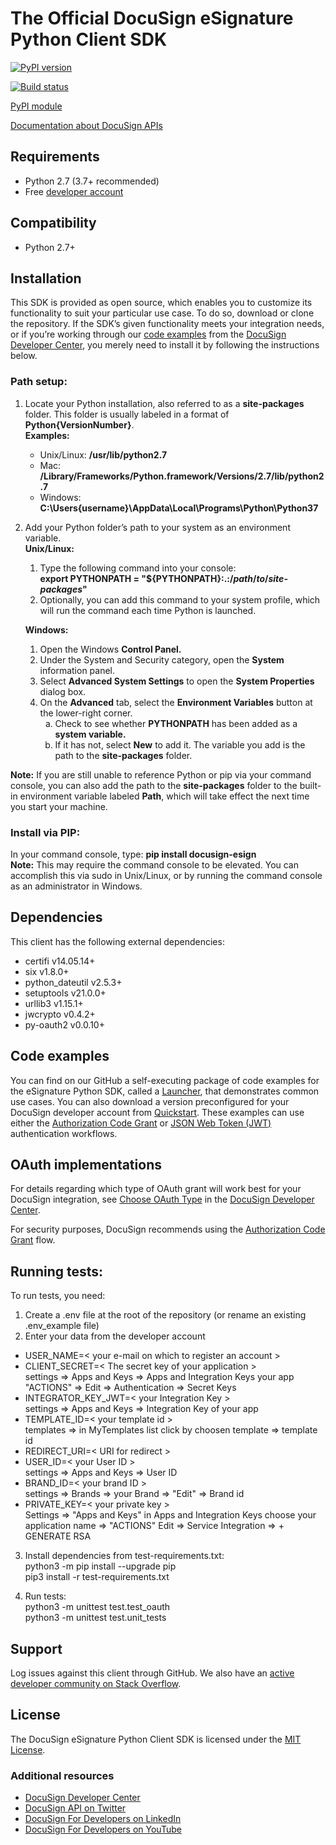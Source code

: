 # The Official DocuSign eSignature Python Client SDK

[![PyPI version][pypi-image]][pypi-url]
<!--[![PyPI downloads][downloads-image]][downloads-url]-->
[![Build status][travis-image]][travis-url]

[PyPI module](https://pypi.python.org/pypi/docusign_esign)

[Documentation about DocuSign APIs](https://developers.docusign.com/)

## Requirements
*   Python 2.7 (3.7+ recommended)
*   Free [developer account](https://go.docusign.com/sandbox/productshot/?elqCampaignId=16531)

## Compatibility
*   Python 2.7+

## Installation
This SDK is provided as open source, which enables you to customize its functionality to suit your particular use case. To do so, download or clone the repository. If the SDK’s given functionality meets your integration needs, or if you’re working through our [code examples](https://developers.docusign.com/docs/esign-rest-api/how-to/) from the [DocuSign Developer Center](https://developers.docusign.com/), you merely need to install it by following the instructions below.

### Path setup:
1. Locate your Python installation, also referred to as a **site-packages** folder. This folder is usually labeled in a format of **Python{VersionNumber}**.  
    **Examples:**
    *   Unix/Linux: **/usr/lib/python2.7**
    *   Mac: **/Library/Frameworks/Python.framework/Versions/2.7/lib/python2.7**
    *   Windows: **C:\Users{username}\AppData\Local\Programs\Python\Python37**
2. Add your Python folder’s path to your system as an environment variable.  
    **Unix/Linux:**
    1. Type the following command into your console: \
        **export PYTHONPATH = "${PYTHONPATH}:.:/_path_/_to_/_site-packages_"**
    2. Optionally, you can add this command to your system profile, which will run the command each time Python is launched.  

    **Windows:**
    <ol>
      <li>Open the Windows <strong>Control Panel.</strong></li>
      <li>Under the System and Security category, open the <strong>System</strong> information panel.</li>
      <li>Select <strong>Advanced System Settings</strong> to open the <strong>System Properties</strong> dialog box.</li>
      <li>On the <strong>Advanced</strong> tab, select the <strong>Environment Variables</strong> button at the lower-right corner.
          <ol style="list-style-type: lower-alpha">
              <li>Check to see whether <strong>PYTHONPATH</strong> has been added as a <strong>system variable.</strong></li>
              <li>If it has not, select <strong>New</strong> to add it. The variable you add is the path to the <strong>site-packages</strong> folder.</li>
          </ol>
      </li>
    </ol>

**Note:** If you are still unable to reference Python or pip via your command console, you can also add the path to the **site-packages** folder to the built-in environment variable labeled **Path**, which will take effect the next time you start your machine.

### Install via PIP:
In your command console, type: **pip install docusign-esign**  
    **Note:** This may require the command console to be elevated. You can accomplish this via sudo in Unix/Linux, or by running the command console as an administrator in Windows.

## Dependencies
This client has the following external dependencies:
*   certifi v14.05.14+
*   six v1.8.0+
*   python_dateutil v2.5.3+
*   setuptools v21.0.0+
*   urllib3 v1.15.1+
*   jwcrypto v0.4.2+
*   py-oauth2 v0.0.10+

## Code examples
You can find on our GitHub a self-executing package of code examples for the eSignature Python SDK, called a [Launcher](https://github.com/docusign/code-examples-python/blob/master/README.md), that demonstrates common use cases. You can also download a version preconfigured for your DocuSign developer account from [Quickstart](https://developers.docusign.com/docs/esign-rest-api/quickstart/). These examples can use either the [Authorization Code Grant](https://developers.docusign.com/esign-rest-api/guides/authentication/oauth2-code-grant) or [JSON Web Token (JWT)](https://developers.docusign.com/esign-rest-api/guides/authentication/oauth2-jsonwebtoken) authentication workflows.

## OAuth implementations
For details regarding which type of OAuth grant will work best for your DocuSign integration, see [Choose OAuth Type](https://developers.docusign.com/platform/auth/choose/) in the [DocuSign Developer Center](https://developers.docusign.com/).

For security purposes, DocuSign recommends using the [Authorization Code Grant](https://developers.docusign.com/esign-rest-api/guides/authentication/oauth2-code-grant) flow.

## Running tests:

To run tests, you need:
1. Create a .env file at the root of the repository (or rename an existing .env_example file)
2. Enter your data from the developer account
*   USER_NAME=< your e-mail on which to register an account >
*   CLIENT_SECRET=< The secret key of your application > \
    settings => Apps and Keys =>
    Apps and Integration Keys your app "ACTIONS" => Edit =>
    Authentication => Secret Keys
*   INTEGRATOR_KEY_JWT=< your Integration Key > \
    settings => Apps and Keys => Integration Key of your app
*   TEMPLATE_ID=< your template id > \
    templates => in MyTemplates list click by choosen template => template id
*   REDIRECT_URI=< URI for redirect >
*   USER_ID=< your User ID > \
    settings => Apps and Keys => User ID
*   BRAND_ID=< your brand ID > \
    settings => Brands => your Brand => "Edit" => Brand id
*   PRIVATE_KEY=< your private key > \
    Settings => "Apps and Keys"
    in Apps and Integration Keys choose your application name => "ACTIONS" Edit => Service Integration => + GENERATE RSA

3. Install dependencies from test-requirements.txt: \
    python3 -m pip install --upgrade pip \
    pip3 install -r test-requirements.txt

4. Run tests: \
    python3 -m unittest test.test_oauth \
    python3 -m unittest test.unit_tests

## Support
Log issues against this client through GitHub. We also have an [active developer community on Stack Overflow](https://stackoverflow.com/questions/tagged/docusignapi).

## License
The DocuSign eSignature Python Client SDK is licensed under the [MIT License](https://github.com/docusign/docusign-python-client/blob/master/LICENSE).

### Additional resources
*   [DocuSign Developer Center](https://developers.docusign.com/)
*   [DocuSign API on Twitter](https://twitter.com/docusignapi)
*   [DocuSign For Developers on LinkedIn](https://www.linkedin.com/showcase/docusign-for-developers/)
*   [DocuSign For Developers on YouTube](https://www.youtube.com/channel/UCJSJ2kMs_qeQotmw4-lX2)

[pypi-image]: https://img.shields.io/pypi/v/docusign_esign.svg?style=flat
[pypi-url]: https://pypi.python.org/pypi/docusign_esign
[downloads-image]: https://img.shields.io/pypi/dm/docusign_esign.svg?style=flat
[downloads-url]: https://pypi.python.org/pypi/docusign_esign
[travis-image]: https://img.shields.io/travis/docusign/docusign-python-client.svg?style=flat
[travis-url]: https://travis-ci.org/docusign/docusign-python-client